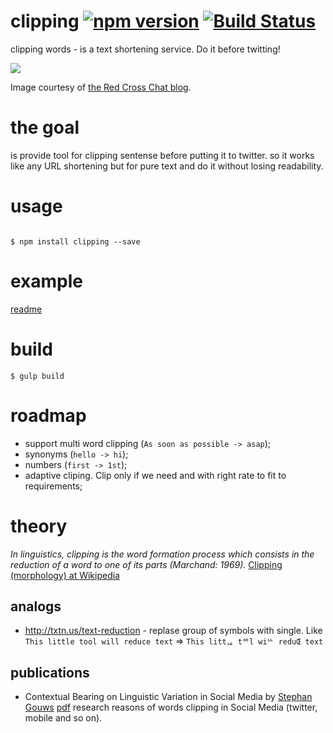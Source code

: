 # clipping [![npm version](https://badge.fury.io/js/clipping.svg)](http://badge.fury.io/js/clipping) [![Build Status](https://travis-ci.org/hyzhak/clipping.svg)](https://travis-ci.org/hyzhak/clipping)

clipping words - is a text shortening service. Do it before twitting!

![](http://redcrosschat.org/wp-content/uploads/2012/10/205547170462558700_Ks134xFV_c.jpg)

Image courtesy of [the Red Cross Chat blog](http://redcrosschat.org/2012/10/17/in-case-of-fire/).

# the goal

is provide tool for clipping sentense before putting it to twitter. so it works like any URL shortening but for pure text and do it without losing readability.

# usage

``` shell

$ npm install clipping --save

```

# example
[readme](https://github.com/hyzhak/clipping/blob/master/example/README.md)

# build

``` shell
$ gulp build
```

# roadmap

* support multi word clipping (```As soon as possible -> asap```);
* synonyms (```hello -> hi```);
* numbers (```first -> 1st```);
* adaptive cliping. Clip only if we need and with right rate to fit to requirements;

# theory

*In linguistics, clipping is the word formation process which consists in the reduction of a word to one of its parts (Marchand: 1969).*
[Clipping (morphology) at Wikipedia](http://en.wikipedia.org/wiki/Clipping_%28morphology%29)

## analogs

* http://txtn.us/text-reduction - replase group of symbols with single. Like `This little tool will reduce text` => `This littᇉ tᅇl wiᄔ reduŒ text `

## publications

* Contextual Bearing on Linguistic Variation in Social Media by [Stephan Gouws](https://twitter.com/sgouws) [pdf](http://don-metzler.net/presentations/gouws-lsm11.pdf)
research reasons of words clipping in Social Media (twitter, mobile and so on).
